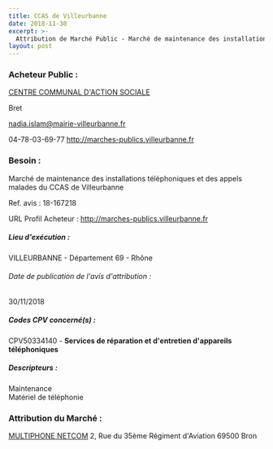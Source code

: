 ```yaml
---
title: CCAS de Villeurbanne
date: 2018-11-30
excerpt: >-
  Attribution de Marché Public - Marché de maintenance des installations téléphoniques et des appels malades du CCAS de Villeurbanne
layout: post
---
```


### Acheteur Public : 
<a href="/acheteur-138/siren-266910181"> CENTRE COMMUNAL D'ACTION SOCIALE</a><br/>

Bret

nadia.islam@mairie-villeurbanne.fr

04-78-03-69-77
http://marches-publics.villeurbanne.fr
### Besoin :

Marché de maintenance des installations téléphoniques et des appels malades du CCAS de Villeurbanne

Ref. avis : 18-167218

URL Profil Acheteur : http://marches-publics.villeurbanne.fr

##### Lieu d'exécution :

VILLEURBANNE - Département 69 - Rhône

###### Date de publication de l'avis d'attribution : 
30/11/2018

##### Codes CPV concerné(s) :
CPV50334140 - **Services de réparation et d'entretien d'appareils téléphoniques** <br/>

##### Descripteurs :
Maintenance <br/>
Matériel de téléphonie <br/>

### Attribution du Marché :
<a href="/entreprise-560/siren-432322956"> MULTIPHONE NETCOM</a>    2, Rue du 35ème Régiment d'Aviation 69500 Bron <br/>
